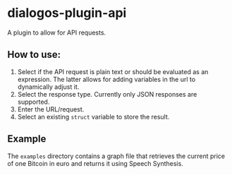 # dialogos-plugin-api
A plugin to allow for API requests.
## How to use:
1. Select if the API request is plain text or should be evaluated as an expression.
The latter allows for adding variables in the url to dynamically adjust it.
2. Select the response type. Currently only JSON responses are supported.
3. Enter the URL/request.
4. Select an existing ``struct`` variable to store the result.
## Example
The ``examples`` directory contains a graph file that retrieves the current price of one Bitcoin in euro and returns it
using Speech Synthesis.